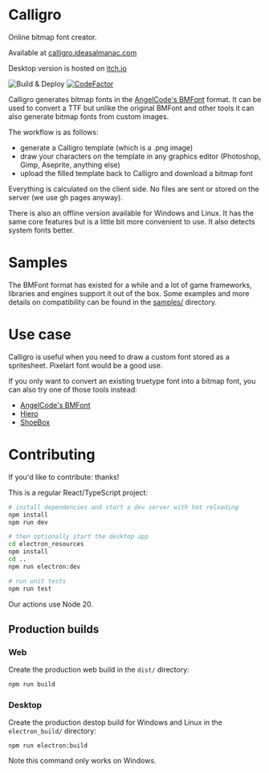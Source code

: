 # Calligro
Online bitmap font creator. 

Available at [calligro.ideasalmanac.com](https://calligro.ideasalmanac.com)

Desktop version is hosted on [itch.io](https://voycawojka.itch.io/calligro)

![Build & Deploy](https://github.com/Voycawojka/calligro/workflows/Build%20&%20Deploy/badge.svg)
[![CodeFactor](https://www.codefactor.io/repository/github/voycawojka/calligro/badge)](https://www.codefactor.io/repository/github/voycawojka/calligro)

Calligro generates bitmap fonts in the [AngelCode's BMFont](https://www.angelcode.com/products/bmfont/) format.
It can be used to convert a TTF but unlike the original BMFont and other tools it can also generate bitmap fonts from custom images.

The workflow is as follows:
- generate a Calligro template (which is a .png image)
- draw your characters on the template in any graphics editor (Photoshop, Gimp, Aseprite, anything else)
- upload the filled template back to Calligro and download a bitmap font

Everything is calculated on the client side. No files are sent or stored on the server (we use gh pages anyway).

There is also an offline version available for Windows and Linux. It has the same core features but is a little bit more convenient to use. It also detects system fonts better.

# Samples
The BMFont format has existed for a while and a lot of game frameworks, libraries and engines support it out of the box.
Some examples and more details on compatibility can be found in the [samples/](samples) directory.

# Use case
Calligro is useful when you need to draw a custom font stored as a spritesheet. Pixelart font would be a good use.

If you only want to convert an existing truetype font into a bitmap font, you can also try one of those tools instead:
- [AngelCode's BMFont](https://www.angelcode.com/products/bmfont/) 
- [Hiero](https://libgdx.com/wiki/tools/hiero)
- [ShoeBox](http://renderhjs.net/shoebox/)

# Contributing
If you'd like to contribute: thanks!

This is a regular React/TypeScript project:

```bash
# install dependencies and start a dev server with hot reloading
npm install
npm run dev

# then optionally start the desktop app
cd electron_resources
npm install
cd ..
npm run electron:dev

# run unit tests
npm run test
```

Our actions use Node 20.

## Production builds

### Web

Create the production web build in the `dist/` directory:

```bash
npm run build
```

### Desktop

Create the production destop build for Windows and Linux in the `electron_build/` directory:

```
npm run electron:build
```

Note this command only works on Windows.
